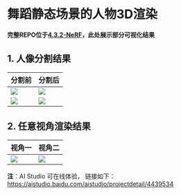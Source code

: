 # 舞蹈静态场景的人物3D渲染

**完整REPO位于[4.3.2-NeRF](../../04-sports_what/4.3-visual_attribute/4.3.1-super_resolution/)，此处展示部分可视化结果**

## 1. 人像分割结果

| 分割前 | 分割后 |
| --- | --- |
| ![](https://ai-studio-static-online.cdn.bcebos.com/e221425bf834435d8210e6dfc59381a3c4eed98853814e719c6f0e9f46099d5e) | ![](https://ai-studio-static-online.cdn.bcebos.com/168ad8b4a4444acfbda103c03c3e395d83e2652536e448019b852fb87debf249)|
| ![](https://ai-studio-static-online.cdn.bcebos.com/2806219f21b94e28ac92d0a91b5ea31a7428285a94d74f66acad9d4d94c1312f) | ![](https://ai-studio-static-online.cdn.bcebos.com/6a4201641eb8425991d9588ebb787d5c59c223625fea4eeb9896bfaed4bebe72)|

## 2. 任意视角渲染结果


| 视角一| 视角二|
| --- | --- |
| ![](https://ai-studio-static-online.cdn.bcebos.com/aaeeeeab1f2d4cefb42186dafec5cb59b27d35934bc744ed95652241e471301f)| ![](https://ai-studio-static-online.cdn.bcebos.com/5ae034f5ab5c4c21afe354cf7043544e9a2bfcc51a2943b9952382f35fac356b)|

**注**：AI Studio 可在线体验， 链接如下：https://aistudio.baidu.com/aistudio/projectdetail/4439534
